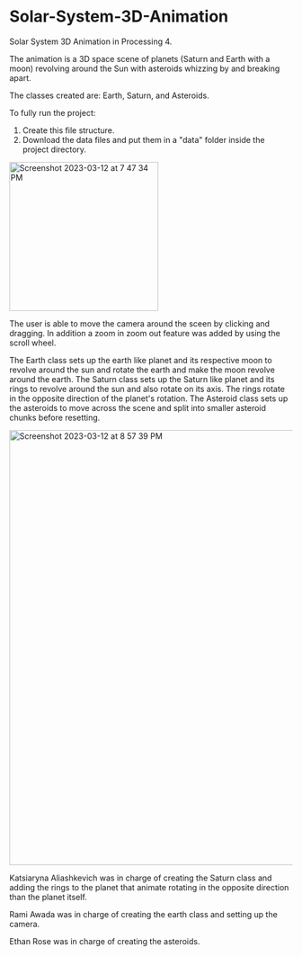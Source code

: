 # Solar-System-3D-Animation
Solar System 3D Animation in Processing 4.

The animation is a 3D space scene of planets (Saturn and Earth with a moon) revolving around the Sun with asteroids whizzing by and breaking apart.

The classes created are: Earth, Saturn, and Asteroids.

To fully run the project:

1. Create this file structure.
2. Download the data files and put them in a "data" folder inside the project directory.

<img width="265" alt="Screenshot 2023-03-12 at 7 47 34 PM" src="https://user-images.githubusercontent.com/113384816/224585105-30c81686-8475-4337-b23e-4114f2293aba.png">

The user is able to move the camera around the sceen by clicking and dragging. In addition a zoom in zoom out feature was added by using the scroll wheel.

The Earth class sets up the earth like planet and its respective moon to revolve around the sun and rotate the earth and make the moon revolve around the earth.
The Saturn class sets up the Saturn like planet and its rings to revolve around the sun and also rotate on its axis. The rings rotate in the opposite direction of the planet's rotation.
The Asteroid class sets up the asteroids to move across the scene and split into smaller asteroid chunks before resetting.

<img width="774" alt="Screenshot 2023-03-12 at 8 57 39 PM" src="https://user-images.githubusercontent.com/113384816/224591142-56334fa6-5bd7-417b-983e-cec2744a3236.png">

Katsiaryna Aliashkevich was in charge of creating the Saturn class and adding the rings to the planet that animate rotating in the opposite direction than the planet itself.

Rami Awada was in charge of creating the earth class and setting up the camera.

Ethan Rose was in charge of creating the asteroids.
